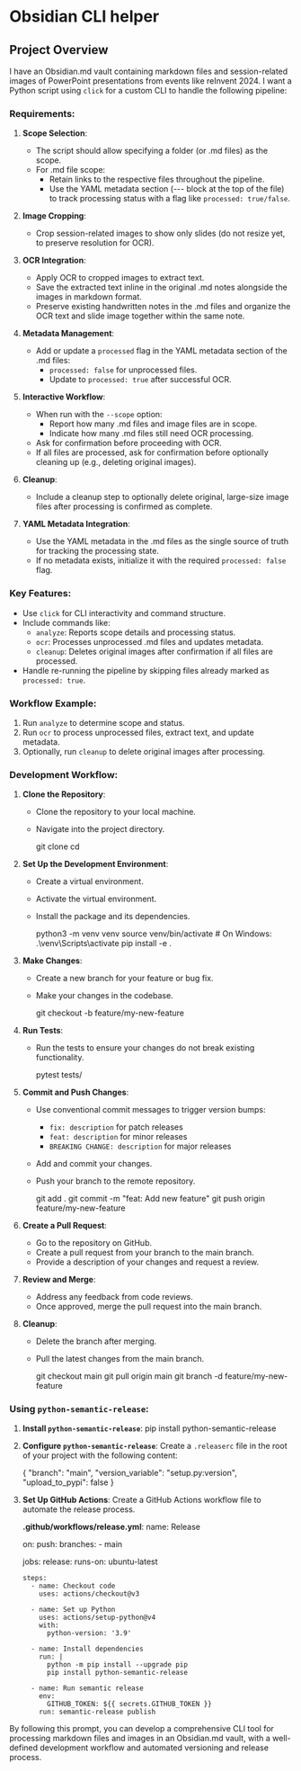 # Obsidian CLI helper

## Project Overview

I have an Obsidian.md vault containing markdown files and session-related images of PowerPoint presentations from events like reInvent 2024. I want a Python script using `click` for a custom CLI to handle the following pipeline:

### Requirements:

1. **Scope Selection**:
   - The script should allow specifying a folder (or .md files) as the scope.
   - For .md file scope:
     - Retain links to the respective files throughout the pipeline.
     - Use the YAML metadata section (--- block at the top of the file) to track processing status with a flag like `processed: true/false`.

2. **Image Cropping**:
   - Crop session-related images to show only slides (do not resize yet, to preserve resolution for OCR).

3. **OCR Integration**:
   - Apply OCR to cropped images to extract text.
   - Save the extracted text inline in the original .md notes alongside the images in markdown format.
   - Preserve existing handwritten notes in the .md files and organize the OCR text and slide image together within the same note.

4. **Metadata Management**:
   - Add or update a `processed` flag in the YAML metadata section of the .md files:
     - `processed: false` for unprocessed files.
     - Update to `processed: true` after successful OCR.

5. **Interactive Workflow**:
   - When run with the `--scope` option:
     - Report how many .md files and image files are in scope.
     - Indicate how many .md files still need OCR processing.
   - Ask for confirmation before proceeding with OCR.
   - If all files are processed, ask for confirmation before optionally cleaning up (e.g., deleting original images).

6. **Cleanup**:
   - Include a cleanup step to optionally delete original, large-size image files after processing is confirmed as complete.

7. **YAML Metadata Integration**:
   - Use the YAML metadata in the .md files as the single source of truth for tracking the processing state.
   - If no metadata exists, initialize it with the required `processed: false` flag.

### Key Features:

- Use `click` for CLI interactivity and command structure.
- Include commands like:
  - `analyze`: Reports scope details and processing status.
  - `ocr`: Processes unprocessed .md files and updates metadata.
  - `cleanup`: Deletes original images after confirmation if all files are processed.
- Handle re-running the pipeline by skipping files already marked as `processed: true`.

### Workflow Example:

1. Run `analyze` to determine scope and status.
2. Run `ocr` to process unprocessed files, extract text, and update metadata.
3. Optionally, run `cleanup` to delete original images after processing.

### Development Workflow:

1. **Clone the Repository**:
   - Clone the repository to your local machine.
   - Navigate into the project directory.

     git clone <repository-url>
     cd <repository-directory>

2. **Set Up the Development Environment**:
   - Create a virtual environment.
   - Activate the virtual environment.
   - Install the package and its dependencies.

     python3 -m venv venv
     source venv/bin/activate  # On Windows: .\venv\Scripts\activate
     pip install -e .

3. **Make Changes**:
   - Create a new branch for your feature or bug fix.
   - Make your changes in the codebase.

     git checkout -b feature/my-new-feature

4. **Run Tests**:
   - Run the tests to ensure your changes do not break existing functionality.

     pytest tests/

5. **Commit and Push Changes**:
   - Use conventional commit messages to trigger version bumps:
     - `fix: description` for patch releases
     - `feat: description` for minor releases
     - `BREAKING CHANGE: description` for major releases

   - Add and commit your changes.
   - Push your branch to the remote repository.

     git add .
     git commit -m "feat: Add new feature"
     git push origin feature/my-new-feature

6. **Create a Pull Request**:
   - Go to the repository on GitHub.
   - Create a pull request from your branch to the main branch.
   - Provide a description of your changes and request a review.

7. **Review and Merge**:
   - Address any feedback from code reviews.
   - Once approved, merge the pull request into the main branch.

8. **Cleanup**:
   - Delete the branch after merging.
   - Pull the latest changes from the main branch.

     git checkout main
     git pull origin main
     git branch -d feature/my-new-feature

### Using `python-semantic-release`:

1. **Install `python-semantic-release`**:
   pip install python-semantic-release

2. **Configure `python-semantic-release`**:
   Create a `.releaserc` file in the root of your project with the following content:

   {
     "branch": "main",
     "version_variable": "setup.py:version",
     "upload_to_pypi": false
   }

3. **Set Up GitHub Actions**:
   Create a GitHub Actions workflow file to automate the release process.

   **.github/workflows/release.yml**:
   name: Release

   on:
     push:
       branches:
         - main

   jobs:
     release:
       runs-on: ubuntu-latest

       steps:
         - name: Checkout code
           uses: actions/checkout@v3

         - name: Set up Python
           uses: actions/setup-python@v4
           with:
             python-version: '3.9'

         - name: Install dependencies
           run: |
             python -m pip install --upgrade pip
             pip install python-semantic-release

         - name: Run semantic release
           env:
             GITHUB_TOKEN: ${{ secrets.GITHUB_TOKEN }}
           run: semantic-release publish

By following this prompt, you can develop a comprehensive CLI tool for processing markdown files and images in an Obsidian.md vault, with a well-defined development workflow and automated versioning and release process.